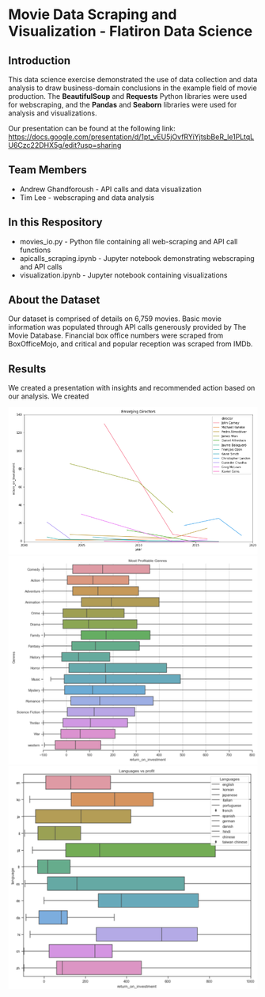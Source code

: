 # Movie Data Scraping and Visualization - Flatiron Data Science
## Introduction
This data science exercise demonstrated the use of data collection and data analysis to draw business-domain conclusions in the example field of movie production. The **BeautifulSoup** and **Requests** Python libraries were used for webscraping, and the **Pandas** and **Seaborn** libraries were used for analysis and visualizations.

Our presentation can be found at the following link: https://docs.google.com/presentation/d/1pt_vEU5jOvfRYiYjtsbBeR_le1PLtqLU6Czc22DHX5g/edit?usp=sharing

## Team Members
* Andrew Ghandforoush - API calls and data visualization
* Tim Lee - webscraping and data analysis

## In this Respository
* movies_io.py - Python file containing all web-scraping and API call functions
* apicalls_scraping.ipynb - Jupyter notebook demonstrating webscraping and API calls
* visualization.ipynb - Jupyter notebook containing visualizations

## About the Dataset
Our dataset is comprised of details on 6,759 movies. Basic movie information was populated through API calls generously provided by The Movie Database. Financial box office numbers were scraped from BoxOfficeMojo, and critical and popular reception was scraped from IMDb.

## Results
We created a presentation with insights and recommended action based on our analysis. We created 

![emerging_directors](https://github.com/JohnTheTripper/MovieProjectFIDS/blob/master/emerging_directors.png)
![genres](https://github.com/JohnTheTripper/MovieProjectFIDS/blob/master/genres.png)
![languages](https://github.com/JohnTheTripper/MovieProjectFIDS/blob/master/languages.png)
